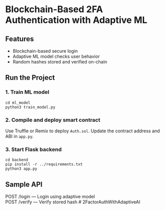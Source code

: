 # Blockchain-Based 2FA Authentication with Adaptive ML

## Features
- Blockchain-based secure login
- Adaptive ML model checks user behavior
- Random hashes stored and verified on-chain

## Run the Project

### 1. Train ML model
```
cd ml_model
python3 train_model.py
```

### 2. Compile and deploy smart contract
Use Truffle or Remix to deploy `Auth.sol`. Update the contract address and ABI in `app.py`.

### 3. Start Flask backend
```
cd backend
pip install -r ../requirements.txt
python3 app.py
```

## Sample API
POST /login — Login using adaptive model  
POST /verify — Verify stored hash
#   2 F a c t o r A u t h W i t h A d a p t i v e A I  
 
